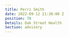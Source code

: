 ```yaml
---
title: Perri Smith
date: 2022-09-12 21:38:00 Z
position: 78
Details: Oak Street Health
Section: advisory
---
```



